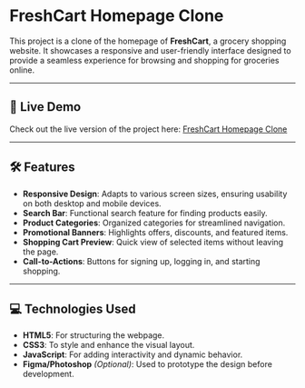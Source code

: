 # FreshCart Homepage Clone

This project is a clone of the homepage of **FreshCart**, a grocery shopping website. It showcases a responsive and user-friendly interface designed to provide a seamless experience for browsing and shopping for groceries online.

---

## 🚀 Live Demo
Check out the live version of the project here: [FreshCart Homepage Clone](#) 

---

## 🛠️ Features

- **Responsive Design**: Adapts to various screen sizes, ensuring usability on both desktop and mobile devices.
- **Search Bar**: Functional search feature for finding products easily.
- **Product Categories**: Organized categories for streamlined navigation.
- **Promotional Banners**: Highlights offers, discounts, and featured items.
- **Shopping Cart Preview**: Quick view of selected items without leaving the page.
- **Call-to-Actions**: Buttons for signing up, logging in, and starting shopping.

---

## 💻 Technologies Used

- **HTML5**: For structuring the webpage.
- **CSS3**: To style and enhance the visual layout.
- **JavaScript**: For adding interactivity and dynamic behavior.
- **Figma/Photoshop** *(Optional)*: Used to prototype the design before development.
